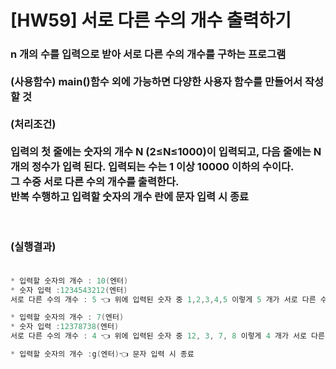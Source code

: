 # [HW59] 서로 다른 수의 개수 출력하기



<h3>

n 개의 수를 입력으로 받아 서로 다른 수의 개수를 구하는 프로그램</br></br>
(사용함수) main()함수 외에 가능하면 다양한 사용자 함수를 만들어서 작성 할 것</br></br>
(처리조건)</br></br>
입력의 첫 줄에는 숫자의 개수 N (2≤N≤1000)이 입력되고, 다음 줄에는 N 개의 정수가 입력 된다. 입력되는 수는 1 이상 10000 이하의 수이다.</br>
그 수중 서로 다른 수의 개수를 출력한다.</br>
반복 수행하고 입력할 숫자의 개수 란에 문자 입력 시 종료



</br></br>
(실행결과)
</br></br></h3>

```cpp
* 입력할 숫자의 개수 : 10(엔터)
* 숫자 입력 :1234543212(엔터)
서로 다른 수의 개수 : 5 👈 위에 입력된 숫자 중 1,2,3,4,5 이렇게 5 개가 서로 다른 수가 됨

* 입력할 숫자의 개수 : 7(엔터)
* 숫자 입력 :12378738(엔터)
서로 다른 수의 개수 : 4 👈 위에 입력된 숫자 중 12, 3, 7, 8 이렇게 4 개가 서로 다른 수가 됨 

* 입력할 숫자의 개수 :g(엔터)👈 문자 입력 시 종료
```